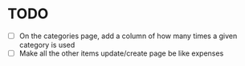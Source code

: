 # TODO
- [ ] On the categories page, add a column of how many times a given category is
used
- [ ] Make all the other items update/create page be like expenses
